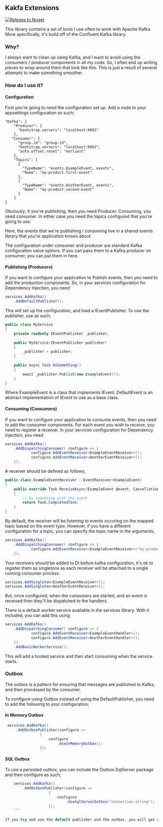 ## Kakfa Extensions

[![Release to Nuget](https://github.com/tbd-develop/kafka.extensions/actions/workflows/release.yml/badge.svg?event=release)](https://github.com/tbd-develop/kafka.extensions/actions/workflows/release.yml)

This library contains a set of tools I use often to work with Apache Kafka. More specifically,
it's build off of the Confluent Kafka library.

### Why?

I always want to clean up using Kafka, and I want to avoid using the consumers / producer components
in all my code. So, I often end up writing pieces to wrap around them that look like this. This is just
a result of several attempts to make something smoother.

### How do I use it?

#### Configuration

First you're going to need the configuration set up. Add a node to your appsettings configuration as such;

```
"Kafka": {
    "Producer": {
      "bootstrap.servers": "localhost:9092"
    },
   "Consumer": {
      "group.id": "group-id",
      "bootstrap.servers": "localhost:9092",
      "auto.offset.reset": "earliest"
    },
    "Topics": [
      {
        "TypeName": "events.ExampleEvent, events",
        "Name": "my-product.first-event"
      },
      {
        "TypeName": "events.AnotherEvent, events",
        "Name": "my-product.second-event"
      }
    ] 
}
```

Obviously, if you're publishing, then you need Producer. Consuming, you need consumer. In either case you need the
topics
configured that you're going to use.

Here, the events that we're publishing / consuming live in a shared events library that you're application knows about.

The configuration under consumer and producer are standard Kafka configuration value options. If you can pass them to a
Kafka
producer on consumer, you can put them in here.

#### Publishing (Producers)

If you want to configure your application to Publish events, then you need to add the production components. So, in your
services configuration for Dependency Injection, you need

```csharp
services.AddKafka()
    .AddDefaultPublisher();
```

This will set up the configuration, and load a IEventPublisher. To use the publisher, use as such;

```csharp
public class MyService 
{
    private readonly IEventPublisher _publisher;
    
    public MyService(IEventPublisher publisher)
    {
        _publisher = publisher;
    }
    
    public async Task DoSomething()
    {
        await _publisher.Publish(new ExampleEvent());
    }
}
```    

Where ExampleEvent is a class that implements IEvent. DefaultEvent is an abstract implementation
of IEvent to use as a base class.

#### Consuming (Consumers)

If you want to configure your application to consume events, then you need to add the consumer components. For each
event you wish to receive,
you need to register a receiver. In your services configuration for Dependency Injection, you need

```csharp
services.AddKafka()
    .AddDispatchingConsumer( configure => {
            configure.AddEventReceiver<ExampleEventReceiver>();
            configure.AddEventReceiver<AnotherEventReceiver>();
    });
```

A receiver should be defined as follows;

```csharp
public class ExampleEventReceiver : EventReceiver<ExampleEvent>
{
    public override Task ReceiveAsync(ExampleEvent @event, CancellationToken cancellationToken)
    {
        // Do something with the event
        return Task.CompletedTask;
    }
}

```

By default, the receiver will be listening to events occuring on the mapped topic based on the event type. However, 
if you have a different configuration for a topic, you can specify the topic name in the arguments;

```csharp
services.AddKafka()
    .AddDispatchingConsumer( configure => {
            configure.AddEventReceiver<ExampleEventReceiver>("my-product.event");
    });
```

Your receivers should be added to DI before kafka configuration, it's ok to register them as singletons
as each receiver will be attached to a single running consumer process.

```csharp
services.AddSingleton<ExampleEventReceiver>();
services.AddSingleton<AnotherEventReceiver>();
```

But, once configured, when the consumers are started, and an event is received then they'll be dispatched to the
handlers.

There is a default worker service available in the services library. With it included, you can add this using

```csharp
services.AddKafka()
    .AddDispatchingConsumer( configure => {
            configure.AddEventReceiver<ExampleEventHandler>();
            configure.AddEventReceiver<AnotherEventHandler>();
    })
    .AddBasicWorkerService();
```

This will add a hosted service and then start consuming when the service starts.

### Outbox

The outbox is a pattern for ensuring that messages are published to Kafka, and then processed by the consumer.

To configure using Outbox instead of using the DefaultPublisher, you need to add the following to your configuration;

#### In Memory Outbox

```csharp
 services.AddKafka()
     .AddOutboxPublisher(configure =>
                {
                    configure
                        .UseInMemoryOutbox();
                });
```

#### SQL Outbox

To use a persisted outbox, you can include the Outbox.SqlServer package and then configure as such;

```csharp
    services.AddKafka()
        .AddOutboxPublisher(configure =>
                    {
                        configure
                            .UseSqlServerOutbox("connection-string");
                    });
    ```

If you try and use the default publisher and the outbox, you will get an exception at run time.